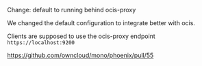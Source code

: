 Change: default to running behind ocis-proxy

We changed the default configuration to integrate better with ocis.

Clients are supposed to use the ocis-proxy endpoint `https://localhost:9200`

https://github.com/owncloud/mono/phoenix/pull/55
